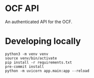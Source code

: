 # OCF API

An authenticated API for the OCF.

# Developing locally

```
python3 -m venv venv
source venv/bin/activate
pip install -r requirements.txt
pre-commit install
python -m uvicorn app.main:app --reload
```